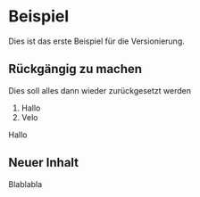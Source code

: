 # Beispiel
Dies ist das erste Beispiel für die Versionierung.

## Rückgängig zu machen
Dies soll alles dann wieder zurückgesetzt werden

1. Hallo
2. Velo

Hallo

## Neuer Inhalt
Blablabla
